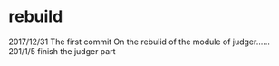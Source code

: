 # rebuild
  2017/12/31  The first commit
                On the rebulid of the module of judger......
  201/1/5	  finish the judger part
